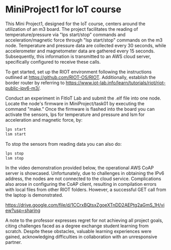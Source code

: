 # MiniProject1 for IoT course
This Mini Project1, designed for the IoT course, centers around the utilization of an m3 board. The project facilitates the reading of temperature/pressure via "lps start/stop" commands and acceleration/magnetic force through "lsp start/stop" commands on the m3 node. Temperature and pressure data are collected every 30 seconds, while accelerometer and magnetometer data are gathered every 15 seconds. Subsequently, this information is transmitted to an AWS cloud server, specifically configured to receive these calls.

To get started, set up the RIOT environment following the instructions outlined at https://github.com/RIOT-OS/RIOT. Additionally, establish the border router by referring to https://www.iot-lab.info/learn/tutorials/riot/riot-public-ipv6-m3/.

Conduct an experiment in FitIoT Lab and submit the .elf file into one node. Locate the node's firmware in MiniProject/task01 by executing the command "make."
Once the firmware is flashed into the board you can activate the sensors, lps for temperature and pressure and lsm for acceleration and magnetic force, by:
```bash
lps start
lsm start
```
To stop the sensors from reading data you can also do:
```bash
lps stop
lsm stop
````

In the video demonstration provided below, the operational AWS CoAP server is showcased. Unfortunately, due to challenges in obtaining the IPv6 address, the nodes are not connected to the cloud service. Complications also arose in configuring the CoAP client, resulting in compilation errors with local files from other RIOT folders. However, a successful GET call from the laptop is demonstrated.

https://drive.google.com/file/d/1CCrxBQtsxZgoeXTnDD2AEPtg2aGmS_1H/view?usp=sharing

A note to the professor expresses regret for not achieving all project goals, citing challenges faced as a degree exchange student learning from scratch. 
Despite these obstacles, valuable learning experiences were gained, acknowledging difficulties in collaboration with an unresponsive partner.

